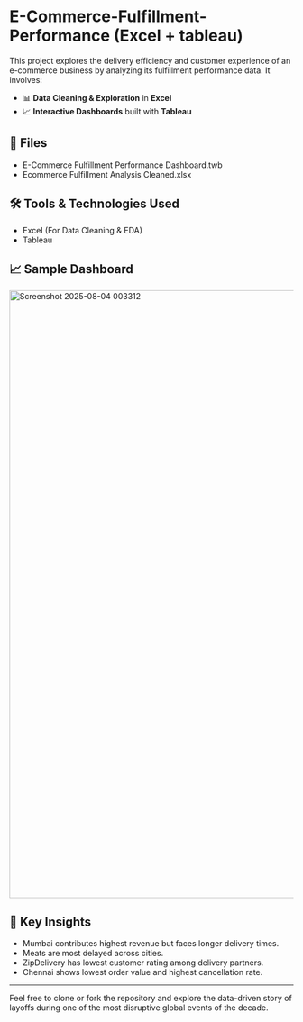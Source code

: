 # E-Commerce-Fulfillment-Performance (Excel + tableau)

This project explores the delivery efficiency and customer experience of an e-commerce business by analyzing its fulfillment performance data. It involves:

- 📊 **Data Cleaning & Exploration** in **Excel**
- 📈 **Interactive Dashboards** built with **Tableau**

## 📂 Files
- E-Commerce Fulfillment Performance Dashboard.twb
- Ecommerce Fulfillment Analysis Cleaned.xlsx

## 🛠 Tools & Technologies Used
- Excel (For Data Cleaning & EDA)
- Tableau

## 📈 Sample Dashboard
<img width="1919" height="1079" alt="Screenshot 2025-08-04 003312" src="https://github.com/user-attachments/assets/e0a123d0-083e-4513-b1a0-1e0b47d78b68" />

## 📌 Key Insights
- Mumbai contributes highest revenue but faces longer delivery times.
- Meats are most delayed across cities.
- ZipDelivery has lowest customer rating among delivery partners.
- Chennai shows lowest order value and highest cancellation rate.

---

Feel free to clone or fork the repository and explore the data-driven story of layoffs during one of the most disruptive global events of the decade.
